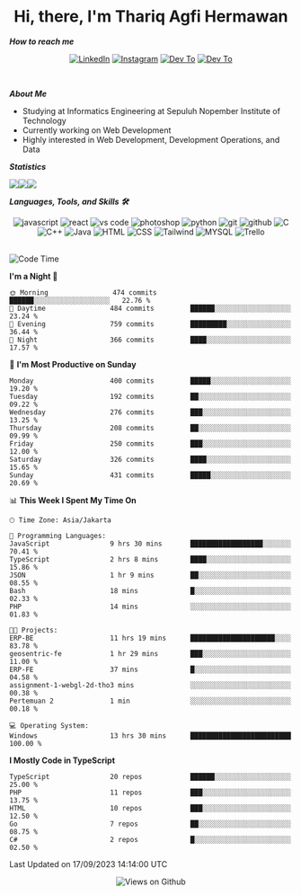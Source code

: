 <div align="center">
  <h1>Hi, there, I'm Thariq Agfi Hermawan</h1>
</div>


***How to reach me***
<p align='center'>
   <a href="https://www.linkedin.com/in/thariqagfihermawan" target="_blank"><img src="https://img.shields.io/badge/LinkedIn-0077B5?style=for-the-badge&logo=linkedin&logoColor=white" alt="LinkedIn"></a>
   <a href="https://www.instagram.com/thoriqagfi" target="_blank"><img src="https://img.shields.io/badge/Instagram-E4405F?style=for-the-badge&logo=instagram&logoColor=white" alt="Instagram"></a>
   <a href="https://medium.com/@thoriq.aghfi60" target="_blank"><img src="https://img.shields.io/badge/Medium-12100E?style=for-the-badge&logo=medium&logoColor=white" alt="Dev To"></a>
   <a href="https://linktr.ee/thoriqagfi" target="_blank"><img src="https://img.shields.io/badge/linktree-1de9b6?style=for-the-badge&logo=linktree&logoColor=white" alt="Dev To"></a>
</p>

<br>

***About Me***
- Studying at Informatics Engineering at Sepuluh Nopember Institute of Technology
- Currently working on Web Development
- Highly interested in Web Development, Development Operations, and Data

***Statistics***

<!-- [![GitHub Streak](http://github-readme-streak-stats.herokuapp.com?user=thoriqagfi&theme=dark)](https://git.io/streak-stats) -->

<div align="center">
  <div style="display: flex;">
    <img src="http://github-readme-streak-stats.herokuapp.com?user=thoriqagfi&theme=chartreuse-dark"/>
    <img src="https://github-readme-stats.vercel.app/api/top-langs/?username=thoriqagfi&layout=compact&&theme=chartreuse-dark&langs_count=8)](https://github.com/thoriqagfi"/>
    <img src="https://github-readme-stats.vercel.app/api?username=thoriqagfi&show_icons=true&theme=chartreuse-dark"/>
  </div>
</div>

<!-- [![Top Langs](https://github-readme-stats.vercel.app/api/top-langs/?username=thoriqagfi&layout=compact&&theme=chartreuse-dark&langs_count=8)](https://github.com/thoriqagfi)
< ![Agfi's GitHub stats](https://github-readme-stats.vercel.app/api?username=thoriqagfi&show_icons=true&theme=chartreuse-dark) -->

***Languages, Tools, and Skills 🛠***

  <div align="center">
    <img src="https://img.shields.io/badge/JavaScript-F7DF1E?style=for-the-badge&logo=javascript&logoColor=black" alt="javascript" />
    <img src="https://img.shields.io/badge/React-61DAFB?style=for-the-badge&logo=react&logoColor=black" alt="react" />
    <img src="https://img.shields.io/badge/vs%20code-007ACC?style=for-the-badge&logo=visual%20studio%20code&logoColor=white" alt="vs code" />
    <img src="https://img.shields.io/badge/adobe%20photoshop-31A8FF?style=for-the-badge&logo=adobe%20photoshop&logoColor=white" alt="photoshop" />
    <img src="https://img.shields.io/badge/python-3776AB?style=for-the-badge&logo=python&logoColor=white" alt="python" />
    <img src="https://img.shields.io/badge/Git-F05032?style=for-the-badge&logo=git&logoColor=white" alt="git" />
    <img src="https://img.shields.io/badge/GitHub-100000?style=for-the-badge&logo=github&logoColor=white" alt="github" />
    <img src="https://img.shields.io/badge/c-%2300599C.svg?style=for-the-badge&logo=c&logoColor=white" alt="C" />
    <img src="https://img.shields.io/badge/c++-%2300599C.svg?style=for-the-badge&logo=c%2B%2B&logoColor=white" alt="C++" />
    <img src="https://img.shields.io/badge/Java-ED8B00?style=for-the-badge&logo=java&logoColor=white" alt="Java"/>
    <img src="https://img.shields.io/badge/HTML5-E34F26?style=for-the-badge&logo=html5&logoColor=white" alt="HTML" />
    <img src="https://img.shields.io/badge/CSS-239120?&style=for-the-badge&logo=css3&logoColor=white" alt ="CSS" />
    <img src="https://img.shields.io/badge/tailwindcss-%2338B2AC.svg?style=for-the-badge&logo=tailwind-css&logoColor=white" alt="Tailwind" />
    <img src="https://img.shields.io/badge/MySQL-00000F?style=for-the-badge&logo=mysql&logoColor=white" alt="MYSQL" />
    <img src="https://img.shields.io/badge/Trello-%23026AA7.svg?style=for-the-badge&logo=Trello&logoColor=white" alt="Trello" />
  </div><br>

<!--START_SECTION:waka-->
![Code Time](http://img.shields.io/badge/Code%20Time-652%20hrs%2037%20mins-blue)

**I'm a Night 🦉** 

```text
🌞 Morning                474 commits         ██████░░░░░░░░░░░░░░░░░░░   22.76 % 
🌆 Daytime                484 commits         ██████░░░░░░░░░░░░░░░░░░░   23.24 % 
🌃 Evening                759 commits         █████████░░░░░░░░░░░░░░░░   36.44 % 
🌙 Night                  366 commits         ████░░░░░░░░░░░░░░░░░░░░░   17.57 % 
```
📅 **I'm Most Productive on Sunday** 

```text
Monday                   400 commits         █████░░░░░░░░░░░░░░░░░░░░   19.20 % 
Tuesday                  192 commits         ██░░░░░░░░░░░░░░░░░░░░░░░   09.22 % 
Wednesday                276 commits         ███░░░░░░░░░░░░░░░░░░░░░░   13.25 % 
Thursday                 208 commits         ██░░░░░░░░░░░░░░░░░░░░░░░   09.99 % 
Friday                   250 commits         ███░░░░░░░░░░░░░░░░░░░░░░   12.00 % 
Saturday                 326 commits         ████░░░░░░░░░░░░░░░░░░░░░   15.65 % 
Sunday                   431 commits         █████░░░░░░░░░░░░░░░░░░░░   20.69 % 
```


📊 **This Week I Spent My Time On** 

```text
🕑︎ Time Zone: Asia/Jakarta

💬 Programming Languages: 
JavaScript               9 hrs 30 mins       ██████████████████░░░░░░░   70.41 % 
TypeScript               2 hrs 8 mins        ████░░░░░░░░░░░░░░░░░░░░░   15.86 % 
JSON                     1 hr 9 mins         ██░░░░░░░░░░░░░░░░░░░░░░░   08.55 % 
Bash                     18 mins             █░░░░░░░░░░░░░░░░░░░░░░░░   02.33 % 
PHP                      14 mins             ░░░░░░░░░░░░░░░░░░░░░░░░░   01.83 % 

🐱‍💻 Projects: 
ERP-BE                   11 hrs 19 mins      █████████████████████░░░░   83.78 % 
geosentric-fe            1 hr 29 mins        ███░░░░░░░░░░░░░░░░░░░░░░   11.00 % 
ERP-FE                   37 mins             █░░░░░░░░░░░░░░░░░░░░░░░░   04.58 % 
assignment-1-webgl-2d-tho3 mins              ░░░░░░░░░░░░░░░░░░░░░░░░░   00.38 % 
Pertemuan 2              1 min               ░░░░░░░░░░░░░░░░░░░░░░░░░   00.18 % 

💻 Operating System: 
Windows                  13 hrs 30 mins      █████████████████████████   100.00 % 
```

**I Mostly Code in TypeScript** 

```text
TypeScript               20 repos            ██████░░░░░░░░░░░░░░░░░░░   25.00 % 
PHP                      11 repos            ███░░░░░░░░░░░░░░░░░░░░░░   13.75 % 
HTML                     10 repos            ███░░░░░░░░░░░░░░░░░░░░░░   12.50 % 
Go                       7 repos             ██░░░░░░░░░░░░░░░░░░░░░░░   08.75 % 
C#                       2 repos             █░░░░░░░░░░░░░░░░░░░░░░░░   02.50 % 
```




 Last Updated on 17/09/2023 14:14:00 UTC
<!--END_SECTION:waka-->

<div align="center">
<img src="https://komarev.com/ghpvc/?username=thoriqagfi&color=blue" alt="Views on Github" />
</div>